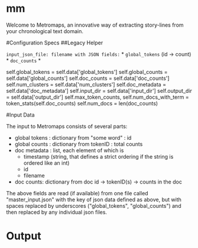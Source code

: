 mm
==

Welcome to Metromaps, an innovative way of extracting story-lines from your chronological text domain.


#Configuration Specs
##Legacy Helper

`input_json_file: filename with JSON fields:`
    * `global_tokens` (id -> count)
    * `doc_counts`
    * 



self.global_tokens = self.data['global_tokens']
        self.global_counts = self.data['global_counts']
        self.doc_counts = self.data['doc_counts']
        self.num_clusters = self.data['num_clusters']
        self.doc_metadata = self.data['doc_metadata']
        self.input_dir = self.data['input_dir']
        self.output_dir = self.data['output_dir']
        self.max_token_counts, self.num_docs_with_term = token_stats(self.doc_counts)
        self.num_docs = len(doc_counts)

#Input Data

The input to Metromaps consists of several parts:

* global tokens : dictionary from "some word" : id
* global counts : dictionary from tokenID : total counts
* doc metadata : list, each element of which is
  * timestamp (string, that defines a strict ordering if the string is ordered like an int)
  * id
  * filename
* doc counts: dictionary from doc id -> tokenID(s) -> counts in the doc

The above fields are read (if available) from one file called "master_input.json" with the key of json data defined as above, but with spaces replaced by underscores ("global_tokens", "global_counts") and then replaced by any individual json files. 

# Output

